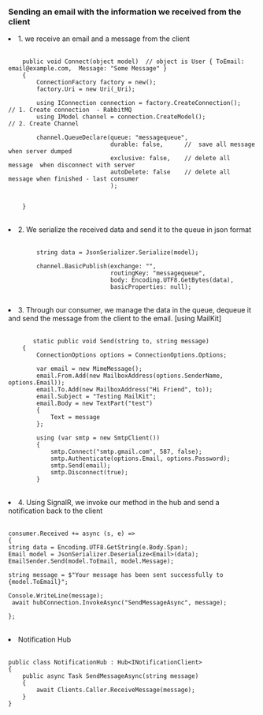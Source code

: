 <h3>Sending an email with the information we received from the client</h3>

<li> 1. we receive an email and a message from the client</li> <br>
        
        public void Connect(object model)  // object is User { ToEmail: email@example.com,  Message: "Some Message" }
        {
            ConnectionFactory factory = new();
            factory.Uri = new Uri(_Uri);

            using IConnection connection = factory.CreateConnection();      // 1. Create connection  - RabbitMQ
            using IModel channel = connection.CreateModel();                // 2. Create Channel 

            channel.QueueDeclare(queue: "messagequeue",
                                 durable: false,      //  save all message  when server dumped
                                 exclusive: false,    // delete all message  when disconnect with server
                                 autoDelete: false    // delete all message when finished - last consumer
                                 );


        }

  <br>
<li>2. We serialize the received data and send it to the queue in json format</li><br>
  
            string data = JsonSerializer.Serialize(model);

            channel.BasicPublish(exchange: "",
                                 routingKey: "messagequeue",
                                 body: Encoding.UTF8.GetBytes(data),
                                 basicProperties: null);

<br>
<li>3. Through our consumer, we manage the data in the queue, dequeue it and send the message from the client to the email. [using MailKit]</li><br>
   
           static public void Send(string to, string message)
        {
            ConnectionOptions options = ConnectionOptions.Options;

            var email = new MimeMessage();
            email.From.Add(new MailboxAddress(options.SenderName, options.Email));
            email.To.Add(new MailboxAddress("Hi Friend", to));
            email.Subject = "Testing MailKit";
            email.Body = new TextPart("test")
            {
                Text = message
            };

            using (var smtp = new SmtpClient())
            {
                smtp.Connect("smtp.gmail.com", 587, false);
                smtp.Authenticate(options.Email, options.Password);
                smtp.Send(email);
                smtp.Disconnect(true);
            }

<br>
<li>4. Using SignalR, we invoke our method in the hub and send a notification back to the client</li><br>

    
    consumer.Received += async (s, e) =>
    {
    string data = Encoding.UTF8.GetString(e.Body.Span);
    Email model = JsonSerializer.Deserialize<Email>(data);
    EmailSender.Send(model.ToEmail, model.Message);

    string message = $"Your message has been sent successfully to {model.ToEmail}";

    Console.WriteLine(message);
     await hubConnection.InvokeAsync("SendMessageAsync", message);

    };

 <br>

 <li> Notification Hub </li><br>
 
    public class NotificationHub : Hub<INotificationClient>
    {
        public async Task SendMessageAsync(string message)
        {
            await Clients.Caller.ReceiveMessage(message);
        }
    }



